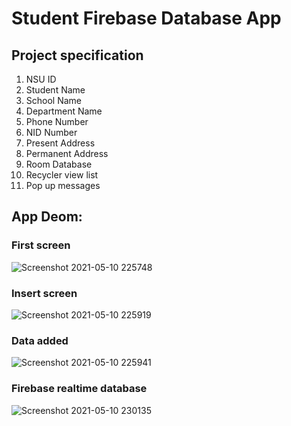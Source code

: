 # Student Firebase Database App

## Project specification
1. NSU ID
2. Student Name
3. School Name
4. Department Name
5. Phone Number
6. NID Number
7. Present Address
8. Permanent Address
9. Room Database
10. Recycler view list
11. Pop up messages


## App Deom:

### First screen
![Screenshot 2021-05-10 225748](https://user-images.githubusercontent.com/52270073/117697304-223cc580-b1e4-11eb-9e22-d2ed2ed92a1d.png)

### Insert screen
![Screenshot 2021-05-10 225919](https://user-images.githubusercontent.com/52270073/117697338-2cf75a80-b1e4-11eb-9f83-666ff30de085.png)

### Data added
![Screenshot 2021-05-10 225941](https://user-images.githubusercontent.com/52270073/117697362-3680c280-b1e4-11eb-9dc6-2fffc45dce8d.png)

### Firebase realtime database
![Screenshot 2021-05-10 230135](https://user-images.githubusercontent.com/52270073/117697418-439db180-b1e4-11eb-96f3-12606464b20f.png)

